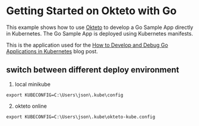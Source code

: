 # Getting Started on Okteto with Go

This example shows how to use [Okteto](https://github.com/okteto/okteto) to develop a Go Sample App directly in Kubernetes. The Go Sample App is deployed using Kubernetes manifests.

This is the application used for the [How to Develop and Debug Go Applications in Kubernetes](https://okteto.com/blog/how-to-develop-go-apps-in-kubernetes/) blog post.

## switch between different deploy environment

1. local minikube
```shell=
export KUBECONFIG=C:\Users\json\.kube\config
```

2. okteto online

```shell=
export KUBECONFIG=C:\Users\json\.kube\okteto-kube.config
```

